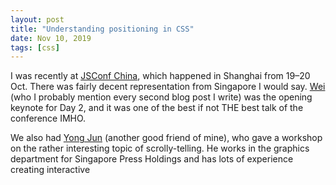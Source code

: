 ```yaml
---
layout: post
title: "Understanding positioning in CSS"
date: Nov 10, 2019
tags: [css]
---
```

I was recently at [JSConf China](https://2019.jsconfchina.com/), which happened in Shanghai from 19–20 Oct. There was fairly decent representation from Singapore I would say. [Wei](https://uuei.io/) (who I probably mention every second blog post I write) was the opening keynote for Day 2, and it was one of the best if not THE best talk of the conference IMHO.

We also had [Yong Jun](https://2019.jsconfchina.com/) (another good friend of mine), who gave a workshop on the rather interesting topic of scrolly-telling. He works in the graphics department for Singapore Press Holdings and has lots of experience creating interactive 

